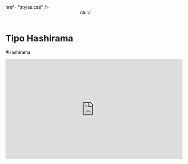 <head>
<link rel="stylesheet"> href= "styles.css" />
<titulo
 <titulo></titulo>
</head>



</body>
<HEADER>Alura</HEADER>


<H1>Tipo Hashirama</H1>
<P>#Hashirama</p>


 
   <iframe width="560" height="315" src="https://www.youtube.com/embed/Gne4T4B3zhg?si=O49_9sUp9mLshmt7" title="YouTube video player" frameborder="0" allow="accelerometer; autoplay; clipboard-write; encrypted-media; gyroscope; picture-in-picture; web-share" referrerpolicy="strict-origin-when-cross-origin" allowfullscreen></iframe>





</body>
